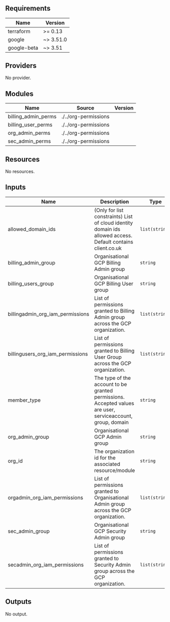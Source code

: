 # 

<!-- BEGINNING OF PRE-COMMIT-TERRAFORM DOCS HOOK -->
## Requirements

| Name | Version |
|------|---------|
| terraform | >= 0.13 |
| google | ~> 3.51.0 |
| google-beta | ~> 3.51 |

## Providers

No provider.

## Modules

| Name | Source | Version |
|------|--------|---------|
| billing_admin_perms | ./../org-permissions |  |
| billing_user_perms | ./../org-permissions |  |
| org_admin_perms | ./../org-permissions |  |
| sec_admin_perms | ./../org-permissions |  |

## Resources

No resources.

## Inputs

| Name | Description | Type | Default | Required |
|------|-------------|------|---------|:--------:|
| allowed\_domain\_ids | (Only for list constraints) List of cloud identity domain ids allowed access. Default contains client.co.uk | `list(string)` | <pre>[<br>  "C0391mc0z"<br>]</pre> | no |
| billing\_admin\_group | Organisational GCP Billing Admin group | `string` | n/a | yes |
| billing\_users\_group | Organisational GCP Billing User group | `string` | n/a | yes |
| billingadmin\_org\_iam\_permissions | List of permissions granted to Billing Admin group across the GCP organization. | `list(string)` | n/a | yes |
| billingusers\_org\_iam\_permissions | List of permissions granted to Billing User Group across the GCP organization. | `list(string)` | n/a | yes |
| member\_type | The type of the account to be granted permissions. Accepted values are user, serviceaccount, group, domain | `string` | `"group"` | no |
| org\_admin\_group | Organisational GCP Admin group | `string` | n/a | yes |
| org\_id | The organization id for the associated resource/module | `string` | `""` | no |
| orgadmin\_org\_iam\_permissions | List of permissions granted to Organisational Admin group across the GCP organization. | `list(string)` | n/a | yes |
| sec\_admin\_group | Organisational GCP Security Admin group | `string` | n/a | yes |
| secadmin\_org\_iam\_permissions | List of permissions granted to Security Admin group across the GCP organization. | `list(string)` | n/a | yes |

## Outputs

No output.
<!-- END OF PRE-COMMIT-TERRAFORM DOCS HOOK -->

